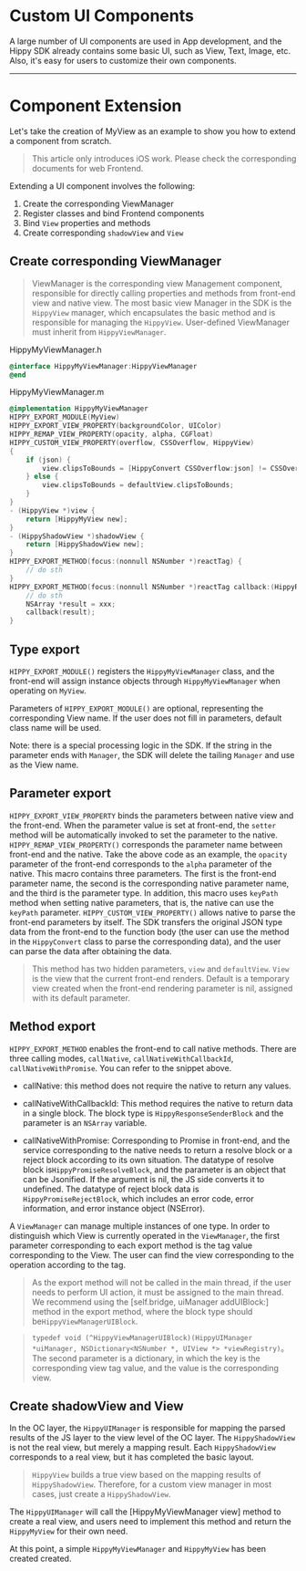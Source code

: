 # Custom UI Components

A large number of UI components are used in App development, and the Hippy SDK already contains some basic UI, such as View, Text, Image, etc.
Also, it's easy for users to customize their own components.

---

# Component Extension

Let's take the creation of MyView as an example to show you how to extend a component from scratch.

>This article only introduces iOS work. Please check the corresponding documents for web Frontend.

Extending a UI component involves the following:

1. Create the corresponding ViewManager
2. Register classes and bind Frontend components
3. Bind `View` properties and methods
4. Create corresponding `shadowView` and `View`

## Create corresponding ViewManager

>ViewManager is the corresponding view Management component, responsible for directly calling properties and methods from front-end view and native view.
>The most basic view Manager in the SDK is the `HippyView` manager, which encapsulates the basic method and is responsible for managing the `HippyView`.
>User-defined ViewManager must inherit from `HippyViewManager`.

HippyMyViewManager.h

```objectivec
@interface HippyMyViewManager:HippyViewManager
@end
```

HippyMyViewManager.m

```objectivec
@implementation HippyMyViewManager
HIPPY_EXPORT_MODULE(MyView)
HIPPY_EXPORT_VIEW_PROPERTY(backgroundColor, UIColor)
HIPPY_REMAP_VIEW_PROPERTY(opacity, alpha, CGFloat)
HIPPY_CUSTOM_VIEW_PROPERTY(overflow, CSSOverflow, HippyView)
{
    if (json) {
        view.clipsToBounds = [HippyConvert CSSOverflow:json] != CSSOverflowVisible;
    } else {
        view.clipsToBounds = defaultView.clipsToBounds;
    }
}
- (HippyView *)view {
    return [HippyMyView new];
}
- (HippyShadowView *)shadowView {
    return [HippyShadowView new];
}
HIPPY_EXPORT_METHOD(focus:(nonnull NSNumber *)reactTag) {
    // do sth
}
HIPPY_EXPORT_METHOD(focus:(nonnull NSNumber *)reactTag callback:(HippyResponseSenderBlock)callback) {
    // do sth
    NSArray *result = xxx;
    callback(result);
}
```

## Type export

`HIPPY_EXPORT_MODULE()` registers the `HippyMyViewManager` class, and the front-end will assign instance objects through `HippyMyViewManager` when operating on `MyView`.

Parameters of `HIPPY_EXPORT_MODULE()` are optional, representing the corresponding View name.
If the user does not fill in parameters, default class name will be used.

Note: there is a special processing logic in the SDK. If the string in the parameter ends with `Manager`, the SDK will delete the tailing `Manager` and use as the View name.

## Parameter export

`HIPPY_EXPORT_VIEW_PROPERTY` binds the parameters between native view and the front-end. When the parameter value is set at front-end, the `setter` method will be automatically invoked to set the parameter to the native.
`HIPPY_REMAP_VIEW_PROPERTY()` corresponds the parameter name between front-end and the native. Take the above code as an example, the `opacity` parameter of the front-end corresponds to the `alpha` parameter of the native. This macro contains three parameters. The first is the front-end parameter name, the second is the corresponding native parameter name, and the third is the parameter type. In addition, this macro uses `keyPath` method when setting native parameters, that is, the native can use the `keyPath` parameter.
`HIPPY_CUSTOM_VIEW_PROPERTY()` allows native to parse the front-end parameters by itself. The SDK transfers the original JSON type data from the front-end to the function body (the user can use the method in the `HippyConvert` class to parse the corresponding data), and the user can parse the data after obtaining the data.

>This method has two hidden parameters, `view` and `defaultView`. `View` is the view that the current front-end renders. Default is a temporary view created when the front-end rendering parameter is nil, assigned with its default parameter.

## Method export

`HIPPY_EXPORT_METHOD` enables the front-end to call native methods. There are three calling modes, `callNative`, `callNativeWithCallbackId`, `callNativeWithPromise`. You can refer to the snippet above.

* callNative: this method does not require the native to return any values.

* callNativeWithCallbackId: This method requires the native to return data in a single block. The block type is `HippyResponseSenderBlock` and the parameter is an `NSArray` variable.

* callNativeWithPromise: Corresponding to Promise in front-end, and the service corresponding to the native needs to return a resolve block or a reject block according to its own situation. The datatype of resolve block is`HippyPromiseResolveBlock`, and the parameter is an object that can be Jsonified. If the argument is nil, the JS side converts it to undefined. The datatype of reject block data is `HippyPromiseRejectBlock`, which includes an error code, error information, and error instance object (NSError).

A `ViewManager` can manage multiple instances of one type. In order to distinguish which View is currently operated in the `ViewManager`, the first parameter corresponding to each export method is the tag value corresponding to the View. The user can find the view corresponding to the operation according to the tag.

>As the export method will not be called in the main thread, if the user needs to perform UI action, it must be assigned to the main thread. We recommend using the [self.bridge, uiManager addUIBlock:] method in the export method, where the block type should be`HippyViewManagerUIBlock`.

> `typedef void (^HippyViewManagerUIBlock)(HippyUIManager *uiManager, NSDictionary<NSNumber *, UIView *> *viewRegistry)`。The second parameter is a dictionary, in which the key is the corresponding view tag value, and the value is the corresponding view.

## Create shadowView and View

In the OC layer, the `HippyUIManager` is responsible for mapping the parsed results of the JS layer to the view level of the OC layer. The `HippyShadowView` is not the real view, but merely a mapping result. Each `HippyShadowView` corresponds to a real view, but it has completed the basic layout.
>`HippyView` builds a true view based on the mapping results of `HippyShadowView`. Therefore, for a custom view manager in most cases, just create a `HippyShadowView`.

The `HippyUIManager` will call the [HippyMyViewManager view] method to create a real view, and users need to implement this method and return the `HippyMyView` for their own need.

At this point, a simple `HippyMyViewManager` and `HippyMyView` has been created created.
